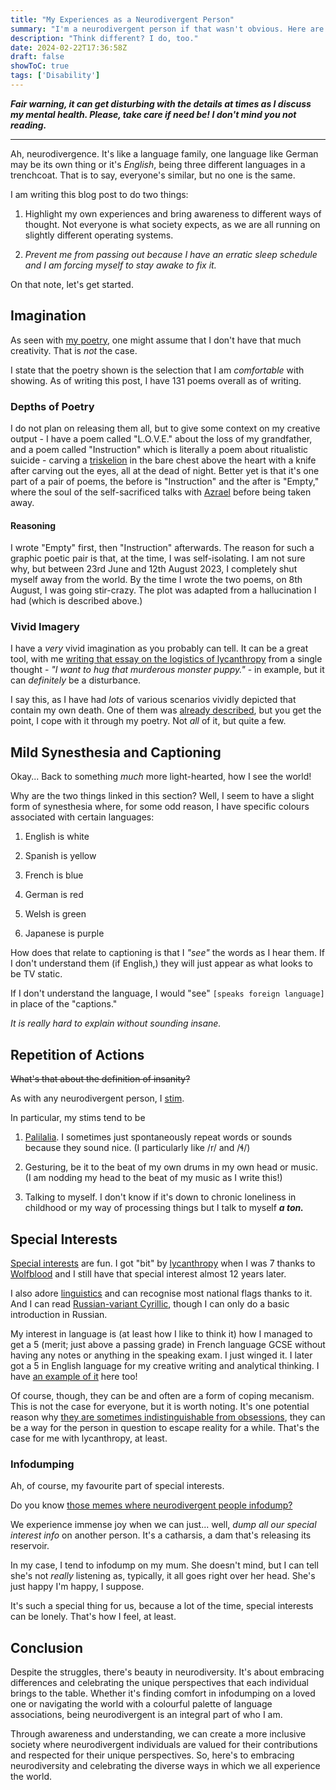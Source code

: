 ```yaml
---
title: "My Experiences as a Neurodivergent Person"
summary: "I'm a neurodivergent person if that wasn't obvious. Here are some of my experiences."
description: "Think different? I do, too."
date: 2024-02-22T17:36:58Z
draft: false
showToC: true
tags: ['Disability']
---
```


***Fair warning, it can get disturbing with the details at times as I discuss my mental health. Please, take care if need be! I don't mind you not reading.***

---

Ah, neurodivergence. It's like a language family, one language like German may be its own thing or it's *English*, being three different languages in a trenchcoat. That is to say, everyone's similar, but no one is the same.

I am writing this blog post to do two things:

1. Highlight my own experiences and bring awareness to different ways of thought. Not everyone is what society expects, as we are all running on slightly different operating systems.

2. *Prevent me from passing out because I have an erratic sleep schedule and I am forcing myself to stay awake to fix it.*

On that note, let's get started.

## Imagination

As seen with [my poetry](/poetry), one might assume that I don't have that much creativity. That is *not* the case.

I state that the poetry shown is the selection that I am *comfortable* with showing. As of writing this post, I have 131 poems overall as of writing.

### Depths of Poetry

I do not plan on releasing them all, but to give some context on my creative output - I have a poem called "L.O.V.E." about the loss of my grandfather, and a poem called "Instruction" which is literally a poem about ritualistic suicide - carving a [triskelion](https://en.wikipedia.org/wiki/Triskelion) in the bare chest above the heart with a knife after carving out the eyes, all at the dead of night. Better yet is that it's one part of a pair of poems, the before is "Instruction" and the after is "Empty," where the soul of the self-sacrificed talks with [Azrael](https://www.britannica.com/topic/Azrael) before being taken away.

#### Reasoning

I wrote "Empty" first, then "Instruction" afterwards. The reason for such a graphic poetic pair is that, at the time, I was self-isolating. I am not sure why, but between 23rd June and 12th August 2023, I completely shut myself away from the world. By the time I wrote the two poems, on 8th August, I was going stir-crazy. The plot was adapted from a hallucination I had (which is described above.)

### Vivid Imagery

I have a *very* vivid imagination as you probably can tell. It can be a great tool, with me [writing that essay on the logistics of lycanthropy](/logistics-of-lycanthropy) from a single thought - *"I want to hug that murderous monster puppy."* - in example, but it can *definitely* be a disturbance.

I say this, as I have had *lots* of various scenarios vividly depicted that contain my own death. One of them was [already described](#reasoning), but you get the point, I cope with it through my poetry. Not *all* of it, but quite a few.

## Mild Synesthesia and Captioning

Okay... Back to something *much* more light-hearted, how I see the world!

Why are the two things linked in this section? Well, I seem to have a slight form of synesthesia where, for some odd reason, I have specific colours associated with certain languages:

1. English is white

2. Spanish is yellow

3. French is blue

4. German is red

5. Welsh is green

6. Japanese is purple

How does that relate to captioning is that I *"see"* the words as I hear them. If I don't understand them (if English,) they will just appear as what looks to be TV static.

If I don't understand the language, I would "see" `[speaks foreign language]` in place of the "captions."

*It is really hard to explain without sounding insane.*

## Repetition of Actions

~~What's that about the definition of insanity?~~

As with any neurodivergent person, I [stim](https://www.autism.org.uk/advice-and-guidance/topics/behaviour/stimming).

In particular, my stims tend to be

1. [Palilalia](https://en.wikipedia.org/wiki/Palilalia). I sometimes just spontaneously repeat words or sounds because they sound nice. (I particularly like /r/ and /ɬ/)

2. Gesturing, be it to the beat of my own drums in my own head or music. (I am nodding my head to the beat of my music as I write this!)

3. Talking to myself. I don't know if it's down to chronic loneliness in childhood or my way of processing things but I talk to myself ***a ton.***

## Special Interests

[Special interests](https://www.theautismgroup.org.uk/whats-so-special-about-special-interests/) are fun. I got "bit" by [lycanthropy](https://en.wikipedia.org/wiki/Werewolf) when I was 7 thanks to [Wolfblood](https://en.wikipedia.org/wiki/Wolfblood) and I still have that special interest almost 12 years later.

I also adore [linguistics](https://en.wikipedia.org/wiki/Linguistics) and can recognise most national flags thanks to it. And I can read [Russian-variant Cyrillic](https://en.wikipedia.org/wiki/Russian_alphabet), though I can only do a basic introduction in Russian.

My interest in language is (at least how I like to think it) how I managed to get a 5 (merit; just above a passing grade) in French language GCSE without having any notes or anything in the speaking exam. I just winged it. I later got a 5 in English language for my creative writing and analytical thinking. I have [an example of it](/reviews/american-werewolf-radio-review.md) here too!

Of course, though, they can be and often are a form of coping mecanism. This is not the case for everyone, but it is worth noting. It's one potential reason why [they are sometimes indistinguishable from obsessions](https://www.ambitiousaboutautism.org.uk/information-about-autism/behaviour/special-interests), they can be a way for the person in question to escape reality for a while. That's the case for me with lycanthropy, at least.

### Infodumping

Ah, of course, my favourite part of special interests.

Do you know [those memes where neurodivergent people infodump?](https://www.google.com/search?client=firefox-b-d&q=neurodivergent+infodump+meme)

We experience immense joy when we can just... well, *dump all our special interest info* on another person. It's a catharsis, a dam that's releasing its reservoir.

In my case, I tend to infodump on my mum. She doesn't mind, but I can tell she's not *really* listening as, typically, it all goes right over her head. She's just happy I'm happy, I suppose.

It's such a special thing for us, because a lot of the time, special interests can be lonely. That's how I feel, at least.

## Conclusion

Despite the struggles, there's beauty in neurodiversity. It's about embracing differences and celebrating the unique perspectives that each individual brings to the table. Whether it's finding comfort in infodumping on a loved one or navigating the world with a colourful palette of language associations, being neurodivergent is an integral part of who I am.

Through awareness and understanding, we can create a more inclusive society where neurodivergent individuals are valued for their contributions and respected for their unique perspectives. So, here's to embracing neurodiversity and celebrating the diverse ways in which we all experience the world.
